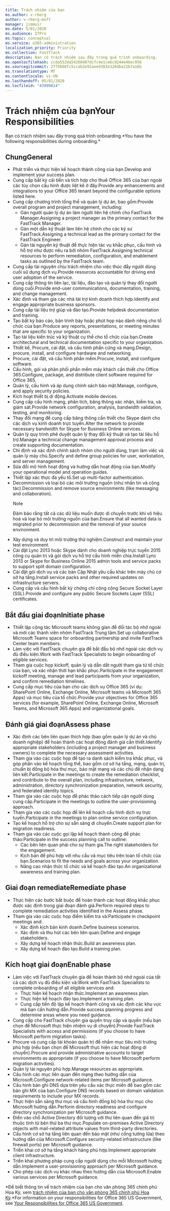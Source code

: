 ```yaml
---
title: Trách nhiệm của bạn
ms.author: v-rberg
author: v-rberg-msft
manager: jimmuir
ms.date: 5/01/2020
ms.audience: ITPro
ms.topic: conceptual
ms.service: o365-administration
localization_priority: Priority
ms.collection: FastTrack
description: Bạn có trách nhiệm sau đây trong quá trình onboarding.
ms.openlocfilehash: ccda552da54260407dcfc4e1ce6c9244e4bec956
ms.sourcegitcommit: 2775660fc5ccab2e92aee9383e326dba22b7a16b
ms.translationtype: MT
ms.contentlocale: vi-VN
ms.lasthandoff: 05/01/2020
ms.locfileid: "43999814"
---
```

# <a name="your-responsibilities"></a><span data-ttu-id="7d704-103">Trách nhiệm của bạn</span><span class="sxs-lookup"><span data-stu-id="7d704-103">Your Responsibilities</span></span>

<span data-ttu-id="7d704-104">Bạn có trách nhiệm sau đây trong quá trình onboarding.\*</span><span class="sxs-lookup"><span data-stu-id="7d704-104">You have the following responsibilities during onboarding.\*</span></span>
  
## <a name="general"></a><span data-ttu-id="7d704-105">Chung</span><span class="sxs-lookup"><span data-stu-id="7d704-105">General</span></span>

- <span data-ttu-id="7d704-106">Phát triển và thực hiện kế hoạch thành công của bạn.</span><span class="sxs-lookup"><span data-stu-id="7d704-106">Develop and implement your success plan.</span></span>
- <span data-ttu-id="7d704-107">Cung cấp bất kỳ cải tiến và tích hợp cho thuê Office 365 của bạn ngoài các tùy chọn cấu hình được liệt kê ở đây.</span><span class="sxs-lookup"><span data-stu-id="7d704-107">Provide any enhancements and integrations to your Office 365 tenant beyond the configurable options listed here.</span></span>  
- <span data-ttu-id="7d704-108">Cung cấp chương trình tổng thể và quản lý dự án, bao gồm:</span><span class="sxs-lookup"><span data-stu-id="7d704-108">Provide overall program and project management, including:</span></span> 
  - <span data-ttu-id="7d704-109">Gán người quản lý dự án làm người liên hệ chính cho FastTrack Manager.</span><span class="sxs-lookup"><span data-stu-id="7d704-109">Assigning a project manager as the primary contact for the FastTrack Manager.</span></span>
  - <span data-ttu-id="7d704-110">Gán một dẫn kỹ thuật làm liên hệ chính cho các kỹ sư FastTrack.</span><span class="sxs-lookup"><span data-stu-id="7d704-110">Assigning a technical lead as the primary contact for the FastTrack Engineer.</span></span>
  - <span data-ttu-id="7d704-111">Gán tài nguyên kỹ thuật để thực hiện tác vụ khắc phục, cấu hình và hỗ trợ như được nêu ra bởi nhóm FastTrack.</span><span class="sxs-lookup"><span data-stu-id="7d704-111">Assigning technical resources to perform remediation, configuration, and enablement tasks as outlined by the FastTrack team.</span></span> 
- <span data-ttu-id="7d704-112">Cung cấp tài nguyên chịu trách nhiệm cho việc thúc đẩy người dùng cuối sử dụng dịch vụ.</span><span class="sxs-lookup"><span data-stu-id="7d704-112">Provide resources accountable for driving end user adoption of the service.</span></span> 
- <span data-ttu-id="7d704-113">Cung cấp thông tin liên lạc, tài liệu, đào tạo và quản lý thay đổi người dùng cuối.</span><span class="sxs-lookup"><span data-stu-id="7d704-113">Provide end-user communications, documentation, training, and change management.</span></span>
- <span data-ttu-id="7d704-114">Xác định và tham gia các nhà tài trợ kinh doanh thích hợp.</span><span class="sxs-lookup"><span data-stu-id="7d704-114">Identify and engage appropriate business sponsors.</span></span>  
- <span data-ttu-id="7d704-115">Cung cấp tài liệu trợ giúp và đào tạo.</span><span class="sxs-lookup"><span data-stu-id="7d704-115">Provide helpdesk documentation and training.</span></span>  
- <span data-ttu-id="7d704-116">Tạo bất kỳ báo cáo, bản trình bày hoặc phút họp nào dành riêng cho tổ chức của bạn.</span><span class="sxs-lookup"><span data-stu-id="7d704-116">Produce any reports, presentations, or meeting minutes that are specific to your organization.</span></span> 
- <span data-ttu-id="7d704-117">Tạo tài liệu kiến trúc và kỹ thuật cụ thể cho tổ chức của bạn.</span><span class="sxs-lookup"><span data-stu-id="7d704-117">Create architectural and technical documentation specific to your organization.</span></span>   
- <span data-ttu-id="7d704-118">Thiết kế, Procure, cài đặt, và cấu hình phần cứng và mạng.</span><span class="sxs-lookup"><span data-stu-id="7d704-118">Design, procure, install, and configure hardware and networking.</span></span>   
- <span data-ttu-id="7d704-119">Procure, cài đặt, và cấu hình phần mềm.</span><span class="sxs-lookup"><span data-stu-id="7d704-119">Procure, install, and configure software.</span></span>  
- <span data-ttu-id="7d704-120">Cấu hình, gói và phân phối phần mềm máy khách cần thiết cho Office 365.</span><span class="sxs-lookup"><span data-stu-id="7d704-120">Configure, package, and distribute client software required for Office 365.</span></span>  
- <span data-ttu-id="7d704-121">Quản lý, cấu hình và áp dụng chính sách bảo mật.</span><span class="sxs-lookup"><span data-stu-id="7d704-121">Manage, configure, and apply security policies.</span></span>
- <span data-ttu-id="7d704-122">Kích hoạt thiết bị di động.</span><span class="sxs-lookup"><span data-stu-id="7d704-122">Activate mobile devices.</span></span>
- <span data-ttu-id="7d704-123">Cung cấp cấu hình mạng, phân tích, băng thông xác nhận, kiểm tra, và giám sát.</span><span class="sxs-lookup"><span data-stu-id="7d704-123">Provide network configuration, analysis, bandwidth validation, testing, and monitoring.</span></span> 
- <span data-ttu-id="7d704-124">Thay đổi mạng để cung cấp băng thông cần thiết cho Skype dành cho các dịch vụ kinh doanh trực tuyến.</span><span class="sxs-lookup"><span data-stu-id="7d704-124">Alter the network to provide necessary bandwidth for Skype for Business Online services.</span></span> 
- <span data-ttu-id="7d704-125">Quản lý quy trình phê duyệt quản lý thay đổi kỹ thuật và tạo tài liệu hỗ trợ.</span><span class="sxs-lookup"><span data-stu-id="7d704-125">Manage a technical change management approval process and create supporting documentation.</span></span>  
- <span data-ttu-id="7d704-126">Chỉ định và xác định chính sách nhóm cho người dùng, trạm làm việc và quản lý máy chủ.</span><span class="sxs-lookup"><span data-stu-id="7d704-126">Specify and define group policies for user, workstation, and server management.</span></span> 
- <span data-ttu-id="7d704-127">Sửa đổi mô hình hoạt động và hướng dẫn hoạt động của bạn.</span><span class="sxs-lookup"><span data-stu-id="7d704-127">Modify your operational model and operation guides.</span></span> 
- <span data-ttu-id="7d704-128">Thiết lập xác thực đa yếu tố.</span><span class="sxs-lookup"><span data-stu-id="7d704-128">Set up multi-factor authentication.</span></span>  
- <span data-ttu-id="7d704-129">Decommission và loại bỏ các môi trường nguồn (như nhắn tin và cộng tác).</span><span class="sxs-lookup"><span data-stu-id="7d704-129">Decommission and remove source environments (like messaging and collaboration).</span></span> 
    > [!NOTE]
    > <span data-ttu-id="7d704-130">Đảm bảo rằng tất cả các dữ liệu muốn được di chuyển trước khi vô hiệu hoá và loại bỏ môi trường nguồn của bạn.</span><span class="sxs-lookup"><span data-stu-id="7d704-130">Ensure that all wanted data is migrated prior to decommission and the removal of your source environment.</span></span> 
- <span data-ttu-id="7d704-131">Xây dựng và duy trì môi trường thử nghiệm.</span><span class="sxs-lookup"><span data-stu-id="7d704-131">Construct and maintain your test environment.</span></span>  
- <span data-ttu-id="7d704-132">Cài đặt Lync 2013 hoặc Skype dành cho doanh nghiệp trực tuyến 2015 công cụ quản trị và gói dịch vụ hỗ trợ cấu hình miền chia.</span><span class="sxs-lookup"><span data-stu-id="7d704-132">Install Lync 2013 or Skype for Business Online 2015 admin tools and service packs to support split domain configuration.</span></span>
- <span data-ttu-id="7d704-133">Cài đặt gói dịch vụ và các bản Cập Nhật yêu cầu khác trên máy chủ cơ sở hạ tầng.</span><span class="sxs-lookup"><span data-stu-id="7d704-133">Install service packs and other required updates on infrastructure servers.</span></span> 
- <span data-ttu-id="7d704-134">Cung cấp và cấu hình bất kỳ chứng chỉ công cộng Secure Socket Layer (SSL).</span><span class="sxs-lookup"><span data-stu-id="7d704-134">Provide and configure any public Secure Sockets Layer (SSL) certificates.</span></span> 
    
## <a name="initiate-phase"></a><span data-ttu-id="7d704-135">Bắt đầu giai đoạn</span><span class="sxs-lookup"><span data-stu-id="7d704-135">Initiate phase</span></span>

- <span data-ttu-id="7d704-136">Thiết lập cộng tác Microsoft teams không gian để đối tác bộ nhớ ngoài và mời các thành viên nhóm FastTrack Trung tâm.</span><span class="sxs-lookup"><span data-stu-id="7d704-136">Set up collaborative Microsoft Teams space for onboarding partnership and invite FastTrack Center team members.</span></span>   
- <span data-ttu-id="7d704-137">Làm việc với FastTrack chuyên gia để bắt đầu bộ nhớ ngoài các dịch vụ đủ điều kiện.</span><span class="sxs-lookup"><span data-stu-id="7d704-137">Work with FastTrack Specialists to begin onboarding of eligible services.</span></span>    
- <span data-ttu-id="7d704-138">Tham gia cuộc họp kickoff, quản lý và dẫn dắt người tham gia từ tổ chức của bạn, và xác nhận thời hạn khắc phục.</span><span class="sxs-lookup"><span data-stu-id="7d704-138">Participate in the engagement kickoff meeting, manage and lead participants from your organization, and confirm remediation timelines.</span></span>   
- <span data-ttu-id="7d704-139">Cung cấp mục tiêu của bạn cho các dịch vụ Office 365 (ví dụ: SharePoint Online, Exchange Online, Microsoft teams và Microsoft 365 Apps) và mục tiêu của tổ chức.</span><span class="sxs-lookup"><span data-stu-id="7d704-139">Provide your objectives for Office 365 services (for example, SharePoint Online, Exchange Online, Microsoft Teams, and Microsoft 365 Apps) and organizational goals.</span></span>
    
## <a name="assess-phase"></a><span data-ttu-id="7d704-140">Đánh giá giai đoạn</span><span class="sxs-lookup"><span data-stu-id="7d704-140">Assess phase</span></span>

- <span data-ttu-id="7d704-141">Xác định các bên liên quan thích hợp (bao gồm quản lý dự án và chủ doanh nghiệp) để hoàn thành các hoạt động đánh giá cần thiết.</span><span class="sxs-lookup"><span data-stu-id="7d704-141">Identify appropriate stakeholders (including a project manager and business owners) to complete the necessary assessment activities.</span></span>    
- <span data-ttu-id="7d704-142">Tham gia vào các cuộc họp để tạo ra danh sách kiểm tra khắc phục, và góp phần vào kế hoạch tổng thể, bao gồm cơ sở hạ tầng, mạng, quản trị, chuẩn bị đồng bộ hóa thư mục, bảo mật mạng và các chủ đề nhận dạng liên kết.</span><span class="sxs-lookup"><span data-stu-id="7d704-142">Participate in the meetings to create the remediation checklist, and contribute to the overall plan, including infrastructure, network, administration, directory synchronization preparation, network security, and federated identity topics.</span></span>   
- <span data-ttu-id="7d704-143">Tham gia vào các cuộc họp để phác thảo cách tiếp cận người dùng cung cấp.</span><span class="sxs-lookup"><span data-stu-id="7d704-143">Participate in the meetings to outline the user-provisioning approach.</span></span>  
- <span data-ttu-id="7d704-144">Tham gia vào các cuộc họp để lên kế hoạch cấu hình dịch vụ trực tuyến.</span><span class="sxs-lookup"><span data-stu-id="7d704-144">Participate in the meetings to plan online service configuration.</span></span>    
- <span data-ttu-id="7d704-145">Tạo kế hoạch hỗ trợ cho sự sẵn sàng di chuyển.</span><span class="sxs-lookup"><span data-stu-id="7d704-145">Create support plan for migration readiness.</span></span> 
- <span data-ttu-id="7d704-146">Tham gia vào các cuộc gọi lập kế hoạch thành công để phác thảo:</span><span class="sxs-lookup"><span data-stu-id="7d704-146">Participate in the success planning call to outline:</span></span>   
  - <span data-ttu-id="7d704-147">Các bên liên quan phải cho sự tham gia.</span><span class="sxs-lookup"><span data-stu-id="7d704-147">The right stakeholders for the engagement.</span></span>  
  - <span data-ttu-id="7d704-148">Kịch bản để phù hợp với nhu cầu và mục tiêu trên toàn tổ chức của bạn.</span><span class="sxs-lookup"><span data-stu-id="7d704-148">Scenarios to fit the needs and goals across your organization.</span></span>
  - <span data-ttu-id="7d704-149">Nâng cao nhận thức tổ chức và kế hoạch đào tạo.</span><span class="sxs-lookup"><span data-stu-id="7d704-149">An organizational awareness and training plan.</span></span>
    
## <a name="remediate-phase"></a><span data-ttu-id="7d704-150">Giai đoạn remediate</span><span class="sxs-lookup"><span data-stu-id="7d704-150">Remediate phase</span></span>

- <span data-ttu-id="7d704-151">Thực hiện các bước bắt buộc để hoàn thành các hoạt động khắc phục được xác định trong giai đoạn đánh giá.</span><span class="sxs-lookup"><span data-stu-id="7d704-151">Perform required steps to complete remediation activities identified in the Assess phase.</span></span> 
- <span data-ttu-id="7d704-152">Tham gia vào các cuộc họp điểm kiểm tra và:</span><span class="sxs-lookup"><span data-stu-id="7d704-152">Participate in checkpoint meetings and:</span></span> 
  - <span data-ttu-id="7d704-153">Xác định kịch bản kinh doanh.</span><span class="sxs-lookup"><span data-stu-id="7d704-153">Define business scenarios.</span></span>   
  - <span data-ttu-id="7d704-154">Xác định và thu hút các bên liên quan.</span><span class="sxs-lookup"><span data-stu-id="7d704-154">Define and engage stakeholders.</span></span>
  - <span data-ttu-id="7d704-155">Xây dựng kế hoạch nhận thức.</span><span class="sxs-lookup"><span data-stu-id="7d704-155">Build an awareness plan.</span></span> 
  - <span data-ttu-id="7d704-156">Xây dựng kế hoạch đào tạo.</span><span class="sxs-lookup"><span data-stu-id="7d704-156">Build a training plan.</span></span>
    
## <a name="enable-phase"></a><span data-ttu-id="7d704-157">Kích hoạt giai đoạn</span><span class="sxs-lookup"><span data-stu-id="7d704-157">Enable phase</span></span>

- <span data-ttu-id="7d704-158">Làm việc với FastTrack chuyên gia để hoàn thành bộ nhớ ngoài của tất cả các dịch vụ đủ điều kiện và:</span><span class="sxs-lookup"><span data-stu-id="7d704-158">Work with FastTrack Specialists to complete onboarding of all eligible services and:</span></span>  
  - <span data-ttu-id="7d704-159">Thực hiện kế hoạch nhận thức.</span><span class="sxs-lookup"><span data-stu-id="7d704-159">Implement an awareness plan.</span></span>  
  - <span data-ttu-id="7d704-160">Thực hiện kế hoạch đào tạo.</span><span class="sxs-lookup"><span data-stu-id="7d704-160">Implement a training plan.</span></span> 
  - <span data-ttu-id="7d704-161">Cung cấp tiến độ lập kế hoạch thành công và xác định các khu vực mà bạn cần hướng dẫn.</span><span class="sxs-lookup"><span data-stu-id="7d704-161">Provide success planning progress and determine areas where you need guidance.</span></span>
- <span data-ttu-id="7d704-162">Cung cấp cho FastTrack chuyên gia quyền truy cập và quyền (nếu bạn chọn để Microsoft thực hiện nhiệm vụ di chuyển).</span><span class="sxs-lookup"><span data-stu-id="7d704-162">Provide FastTrack Specialists with access and permissions (if you choose to have Microsoft perform migration tasks).</span></span>  
- <span data-ttu-id="7d704-163">Procure và cung cấp tài khoản quản trị để nhắm mục tiêu môi trường phù hợp (nếu bạn chọn để Microsoft thực hiện các hoạt động di chuyển).</span><span class="sxs-lookup"><span data-stu-id="7d704-163">Procure and provide administrative accounts to target environments as appropriate (if you choose to have Microsoft perform migration activities).</span></span>   
- <span data-ttu-id="7d704-164">Quản lý tài nguyên phù hợp.</span><span class="sxs-lookup"><span data-stu-id="7d704-164">Manage resources as appropriate.</span></span>   
- <span data-ttu-id="7d704-165">Cấu hình các mục liên quan đến mạng theo hướng dẫn của Microsoft.</span><span class="sxs-lookup"><span data-stu-id="7d704-165">Configure network-related items per Microsoft guidance.</span></span>  
- <span data-ttu-id="7d704-166">Cấu hình bản ghi DNS dựa trên yêu cầu xác thực miền để bao gồm các bản ghi MX của bạn.</span><span class="sxs-lookup"><span data-stu-id="7d704-166">Configure DNS records based on domain validation requirements to include your MX records.</span></span>   
- <span data-ttu-id="7d704-167">Thực hiện sẵn sàng thư mục và cấu hình đồng bộ hóa thư mục cho Microsoft hướng dẫn.</span><span class="sxs-lookup"><span data-stu-id="7d704-167">Perform directory readiness and configure directory synchronization per Microsoft guidance.</span></span>
- <span data-ttu-id="7d704-168">Điền vào chỗ Active Directory đối tượng với thư liên quan đến giá trị thuộc tính từ bên thứ ba thư mục.</span><span class="sxs-lookup"><span data-stu-id="7d704-168">Populate on-premises Active Directory objects with mail-related attribute values from third-party directories.</span></span>   
- <span data-ttu-id="7d704-169">Cấu hình cơ sở hạ tầng liên quan đến bảo mật (như cổng tường lửa) theo hướng dẫn của Microsoft.</span><span class="sxs-lookup"><span data-stu-id="7d704-169">Configure security-related infrastructure (like firewall ports) per Microsoft guidance.</span></span>
- <span data-ttu-id="7d704-170">Triển khai cơ sở hạ tầng khách hàng phù hợp.</span><span class="sxs-lookup"><span data-stu-id="7d704-170">Implement appropriate client infrastructure.</span></span>  
- <span data-ttu-id="7d704-171">Triển khai phương pháp cung cấp người dùng cho mỗi Microsoft hướng dẫn.</span><span class="sxs-lookup"><span data-stu-id="7d704-171">Implement a user-provisioning approach per Microsoft guidance.</span></span>  
- <span data-ttu-id="7d704-172">Cho phép các dịch vụ khác nhau theo hướng dẫn của Microsoft.</span><span class="sxs-lookup"><span data-stu-id="7d704-172">Enable various services per Microsoft guidance.</span></span>  
    
<span data-ttu-id="7d704-173">\*Để biết thông tin về trách nhiệm của bạn cho văn phòng 365 chính phủ Hoa Kỳ, xem [trách nhiệm của bạn cho văn phòng 365 chính phủ Hoa Kỳ](US-Gov-appendix-your-responsibilities.md).</span><span class="sxs-lookup"><span data-stu-id="7d704-173">\*For information on your responsibilities for Office 365 US Government, see [Your Responsibilities for Office 365 US Government](US-Gov-appendix-your-responsibilities.md).</span></span>
  